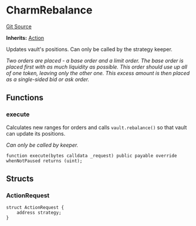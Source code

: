 # CharmRebalance
[Git Source](https://github.com/FloorDAO/floor-v2/blob/c8169a0594ad07a37d169672a50f4155c41be809/src/contracts/actions/charmfi/Rebalance.sol)

**Inherits:**
[Action](/src/contracts/actions/Action.sol/contract.Action.md)

Updates vault's positions. Can only be called by the strategy keeper.

*Two orders are placed - a base order and a limit order. The base
order is placed first with as much liquidity as possible. This order
should use up all of one token, leaving only the other one. This excess
amount is then placed as a single-sided bid or ask order.*


## Functions
### execute

Calculates new ranges for orders and calls `vault.rebalance()` so that vault can
update its positions.

*Can only be called by keeper.*


```solidity
function execute(bytes calldata _request) public payable override whenNotPaused returns (uint);
```

## Structs
### ActionRequest

```solidity
struct ActionRequest {
    address strategy;
}
```

